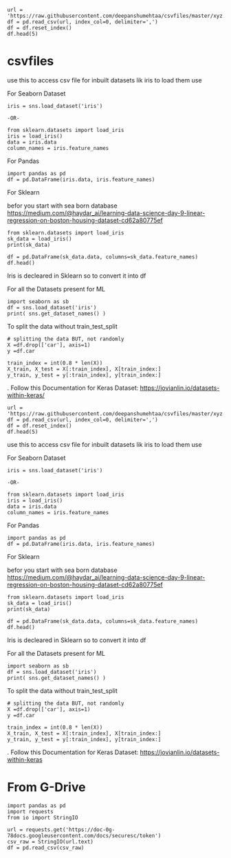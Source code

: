 
    url = 'https://raw.githubusercontent.com/deepanshumehtaa/csvfiles/master/xyz.csv'
    df = pd.read_csv(url, index_col=0, delimiter=',')
    df = df.reset_index()
    df.head(5)


# csvfiles
use this to access csv file
for inbuilt datasets lik iris to load them use

For Seaborn Dataset

    iris = sns.load_dataset('iris')
    
    -OR-
    
    from sklearn.datasets import load_iris
    iris = load_iris()
    data = iris.data
    column_names = iris.feature_names
 
 For Pandas
 
    import pandas as pd
    df = pd.DataFrame(iris.data, iris.feature_names)
    
For Sklearn

befor you start with sea born database https://medium.com/@haydar_ai/learning-data-science-day-9-linear-regression-on-boston-housing-dataset-cd62a80775ef

    from sklearn.datasets import load_iris
    sk_data = load_iris()
    print(sk_data)

    df = pd.DataFrame(sk_data.data, columns=sk_data.feature_names)
    df.head()

Iris is decleared in Sklearn so to convert it into df  

For all the Datasets present for ML

    import seaborn as sb
    df = sns.load_dataset('iris')
    print( sns.get_dataset_names() )
    
    
 To split the data without train_test_split
 
    # splitting the data BUT, not randomly
    X =df.drop(['car'], axis=1)
    y =df.car

    train_index = int(0.8 * len(X))
    X_train, X_test = X[:train_index], X[train_index:]
    y_train, y_test = y[:train_index], y[train_index:]
    
 .
Follow this Documentation for Keras Dataset: https://jovianlin.io/datasets-within-keras/

    url = 'https://raw.githubusercontent.com/deepanshumehtaa/csvfiles/master/xyz.csv'
    df = pd.read_csv(url, index_col=0, delimiter=',')
    df = df.reset_index()
    df.head(5)


use this to access csv file
for inbuilt datasets lik iris to load them use

For Seaborn Dataset

    iris = sns.load_dataset('iris')
    
    -OR-
    
    from sklearn.datasets import load_iris
    iris = load_iris()
    data = iris.data
    column_names = iris.feature_names
 
 For Pandas
 
    import pandas as pd
    df = pd.DataFrame(iris.data, iris.feature_names)
    
For Sklearn

befor you start with sea born database https://medium.com/@haydar_ai/learning-data-science-day-9-linear-regression-on-boston-housing-dataset-cd62a80775ef

    from sklearn.datasets import load_iris
    sk_data = load_iris()
    print(sk_data)

    df = pd.DataFrame(sk_data.data, columns=sk_data.feature_names)
    df.head()

Iris is decleared in Sklearn so to convert it into df  

For all the Datasets present for ML

    import seaborn as sb
    df = sns.load_dataset('iris')
    print( sns.get_dataset_names() )
    
    
 To split the data without train_test_split
 
    # splitting the data BUT, not randomly
    X =df.drop(['car'], axis=1)
    y =df.car

    train_index = int(0.8 * len(X))
    X_train, X_test = X[:train_index], X[train_index:]
    y_train, y_test = y[:train_index], y[train_index:]
    
 .
Follow this Documentation for Keras Dataset: https://jovianlin.io/datasets-within-keras

# From G-Drive

    import pandas as pd
    import requests
    from io import StringIO

    url = requests.get('https://doc-0g-78docs.googleusercontent.com/docs/securesc/token')
    csv_raw = StringIO(url.text)
    df = pd.read_csv(csv_raw)

